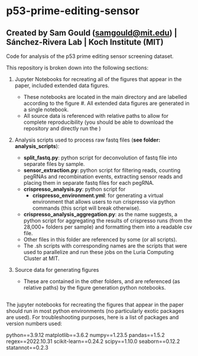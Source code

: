 # p53-prime-editing-sensor

## Created by Sam Gould (samgould@mit.edu) | Sánchez-Rivera Lab | Koch Institute (MIT)

Code for analysis of the p53 prime editing sensor screening dataset.

This repository is broken down into the following sections:
1. Jupyter Notebooks for recreating all of the figures that appear in the paper, included extended data figures.
    - These notebooks are located in the main directory and are labelled according to the figure #. All extended data figures are generated in a single notebook.
    - All source data is referenced with relative paths to allow for complete reproducibility (you should be able to download the repository and directly run the ) 

2. Analysis scripts used to process raw fastq files (**see folder: analysis_scripts**):
    - **split_fastq.py**: python script for deconvolution of fastq file into separate files by sample.
    - **sensor_extraction.py**: python script for filtering reads, counting pegRNAs and recombination events, extracting sensor reads and placing them in separate fastq files for each pegRNA.
    - **crispresso_analysis.py**: python script for 
        - **crispresso_environment.yml**: for generating a virtual environment that allows users to run crispresso via python commands (this script will break otherwise).
    - **crispresso_analysis_aggregation.py**: as the name suggests, a python script for aggregating the results of crispresso runs (from the 28,000+ folders per sample) and formatting them into a readable csv file.
    - Other files in this folder are referenced by some (or all scripts).
    - The .sh scripts with corresponding names are the scripts that were used to parallelize and run these jobs on the Luria Computing Cluster at MIT.

3. Source data for generating figures
    - These are contained in the other folders, and are referenced (as relative paths) by the figure generation python notebooks.

##
The jupyter notebooks for recreating the figures that appear in the paper should run in most python environments (no particularly exotic packages are used). For troubleshooting purposes, here is a list of packages and version numbers used:

python==3.9.12
matplotlib==3.6.2
numpy==1.23.5
pandas==1.5.2
regex==2022.10.31
scikit-learn==0.24.2
scipy==1.10.0
seaborn==0.12.2
statannot==0.2.3